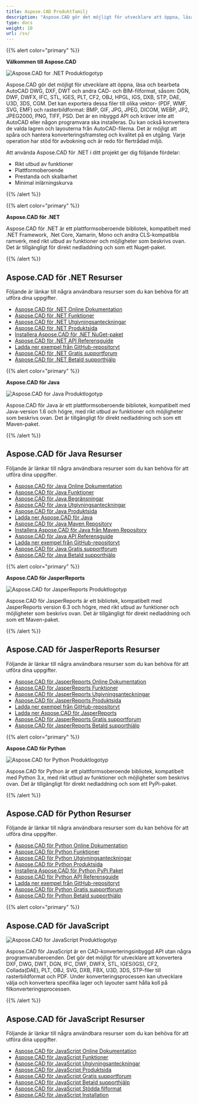 ```yaml
---
title: Aspose.CAD Produktfamilj
description: "Aspose.CAD gör det möjligt för utvecklare att öppna, läsa och bearbeta AutoCAD DWG, DXF, DWT och andra CAD- och BIM-filformat, såsom: DGN, DWF, DWFX, IFC, STL, IGES, PLT, CF2, OBJ, HPGL, IGS, DXB, STP, DAE, U3D, 3DS, CGM"
type: docs
weight: 10
url: /sv/
---
```


{{% alert color="primary" %}}

**Välkommen till Aspose.CAD**

![Aspose.CAD for .NET Produktlogotyp](/_assets/home_1.png)

Aspose.CAD gör det möjligt för utvecklare att öppna, läsa och bearbeta AutoCAD DWG, DXF, DWT och andra CAD- och BIM-filformat, såsom: DGN, DWF, DWFX, IFC, STL, IGES, PLT, CF2, OBJ, HPGL, IGS, DXB, STP, DAE, U3D, 3DS, CGM. Det kan exportera dessa filer till olika vektor- (PDF, WMF, SVG, EMF) och rasterbildformat: BMP, GIF, JPG, JPEG, DICOM, WEBP, JP2, JPEG2000, PNG, TIFF, PSD. Det är en inbyggd API och kräver inte att AutoCAD eller någon programvara ska installeras. Du kan också konvertera de valda lagren och layouterna från AutoCAD-filerna.
Det är möjligt att spåra och hantera konverteringsframsteg och kvalitet på en utgång. Varje operation har stöd för avbokning och är redo för flertrådad miljö.

Att använda Aspose.CAD för .NET i ditt projekt ger dig följande fördelar:

- Rikt utbud av funktioner
- Plattformoberoende
- Prestanda och skalbarhet
- Minimal inlärningskurva

{{% /alert %}}

{{% alert color="primary" %}}

**Aspose.CAD för .NET**

Aspose.CAD för .NET är ett plattformsoberoende bibliotek, kompatibelt med .NET Framework, .Net Core, Xamarin, Mono och andra CLS-kompatibla ramverk, med rikt utbud av funktioner och möjligheter som beskrivs ovan. Det är tillgängligt för direkt nedladdning och som ett Nuget-paket.

{{% /alert %}}

## **Aspose.CAD för .NET Resurser**

Följande är länkar till några användbara resurser som du kan behöva för att utföra dina uppgifter.

- [Aspose.CAD för .NET Online Dokumentation](/sv/cad/net/)
- [Aspose.CAD för .NET Funktioner](/sv/cad/net/product-overview/#advanced-api-features)
- [Aspose.CAD för .NET Utgivningsanteckningar](https://releases.aspose.com/cad/net/release-notes/)
- [Aspose.CAD för .NET Produktsida](https://products.aspose.com/cad/net/)
- [Installera Aspose.CAD för .NET NuGet-paket](https://www.nuget.org/packages/Aspose.CAD/)
- [Aspose.CAD för .NET API Referensguide](https://reference.aspose.com/cad/net)
- [Ladda ner exempel från GitHub-repositoryt](https://github.com/aspose-cad/Aspose.CAD-for-.NET)
- [Aspose.CAD för .NET Gratis supportforum](https://forum.aspose.com/c/cad/19)
- [Aspose.CAD för .NET Betald supporthjälp](https://helpdesk.aspose.com/)

{{% alert color="primary" %}}

**Aspose.CAD för Java**

![Aspose.CAD for Java Produktlogotyp](/_assets/home_2.png)

Aspose.CAD för Java är ett plattformsoberoende bibliotek, kompatibelt med Java-version 1.6 och högre, med rikt utbud av funktioner och möjligheter som beskrivs ovan. Det är tillgängligt för direkt nedladdning och som ett Maven-paket.

{{% /alert %}}

## **Aspose.CAD för Java Resurser**

Följande är länkar till några användbara resurser som du kan behöva för att utföra dina uppgifter.

- [Aspose.CAD för Java Online Dokumentation](/sv/cad/java/)
- [Aspose.CAD för Java Funktioner](/sv/cad/java/product-overview/#advanced-api-features)
- [Aspose.CAD för Java Begränsningar](/sv/cad/java/product-overview/#not-yet-supported)
- [Aspose.CAD för Java Utgivningsanteckningar](https://releases.aspose.com/cad/java/release-notes/)
- [Aspose.CAD för Java Produktsida](https://products.aspose.com/cad/java/)
- [Ladda ner Aspose.CAD för Java](https://releases.aspose.com/cad/java/)
- [Aspose.CAD för Java Maven Repository](https://releases.aspose.com/java/repo/com/aspose/aspose-cad/)
- [Installera Aspose.CAD för Java från Maven Repository](/sv/cad/java/installation/)
- [Aspose.CAD för Java API Referensguide](https://reference.aspose.com/cad/java)
- [Ladda ner exempel från GitHub-repositoryt](https://github.com/aspose-cad/Aspose.CAD-for-Java)
- [Aspose.CAD för Java Gratis supportforum](https://forum.aspose.com/c/cad/19)
- [Aspose.CAD för Java Betald supporthjälp](https://helpdesk.aspose.com/)

{{% alert color="primary" %}}

**Aspose.CAD för JasperReports**

![Aspose.CAD for JasperReports Produktlogotyp](/_assets/home_3.png)

Aspose.CAD för JasperReports är ett bibliotek, kompatibelt med JasperReports version 6.3 och högre, med rikt utbud av funktioner och möjligheter som beskrivs ovan. Det är tillgängligt för direkt nedladdning och som ett Maven-paket.

{{% /alert %}}

## **Aspose.CAD för JasperReports Resurser**

Följande är länkar till några användbara resurser som du kan behöva för att utföra dina uppgifter.

- [Aspose.CAD för JasperReports Online Dokumentation](/sv/cad/jasperreports/)
- [Aspose.CAD för JasperReports Funktioner](/sv/cad/jasperreports/features-overview/)
- [Aspose.CAD för JasperReports Utgivningsanteckningar](https://releases.aspose.com/cad/jasperreports/release-notes/)
- [Aspose.CAD för JasperReports Produktsida](https://products.aspose.com/cad/jasperreports/)
- [Ladda ner exempel från GitHub-repositoryt](https://github.com/aspose-cad/Aspose.CAD-for-JasperReports)
- [Ladda ner Aspose.CAD för JasperReports](https://downloads.aspose.com/cad/jasperreports)
- [Aspose.CAD för JasperReports Gratis supportforum](https://forum.aspose.com/c/cad/19)
- [Aspose.CAD för JasperReports Betald supporthjälp](https://helpdesk.aspose.com/)

{{% alert color="primary" %}}

**Aspose.CAD för Python**

![Aspose.CAD for Python Produktlogotyp](/_assets/home_4.png)

Aspose.CAD för Python är ett plattformsoberoende bibliotek, kompatibelt med Python 3.x, med rikt utbud av funktioner och möjligheter som beskrivs ovan. Det är tillgängligt för direkt nedladdning och som ett PyPi-paket.

{{% /alert %}}

## **Aspose.CAD för Python Resurser**

Följande är länkar till några användbara resurser som du kan behöva för att utföra dina uppgifter.

- [Aspose.CAD för Python Online Dokumentation](/sv/cad/python-net/)
- [Aspose.CAD för Python Funktioner](/sv/cad/python-net/product-overview/#advanced-api-features)
- [Aspose.CAD för Python Utgivningsanteckningar](https://releases.aspose.com/cad/python-net/release-notes/)
- [Aspose.CAD för Python Produktsida](https://products.aspose.com/cad/python-net/)
- [Installera Aspose.CAD för Python PyPi Paket](https://pypi.org/project/aspose-cad/)
- [Aspose.CAD för Python API Referensguide](https://reference.aspose.com/cad/python-net)
- [Ladda ner exempel från GitHub-repositoryt](https://github.com/aspose-cad/Aspose.CAD-for-Python)
- [Aspose.CAD för Python Gratis supportforum](https://forum.aspose.com/c/cad/19)
- [Aspose.CAD för Python Betald supporthjälp](https://helpdesk.aspose.com/)

{{% alert color="primary" %}}

## **Aspose.CAD för JavaScript**

![Aspose.CAD for JavaScript Produktlogotyp](/_assets/home_5.png)

Aspose.CAD för JavaScript är en CAD-konverteringsinbyggd API utan några programvaruberoenden. Det gör det möjligt för utvecklare att konvertera DXF, DWG, DWT, DGN, IFC, DWF, DWFX, STL, IGES(IGS), CF2, Collada(DAE), PLT, OBJ, SVG, DXB, FBX, U3D, 3DS, STP-filer till rasterbildformat och PDF.
Under konverteringsprocessen kan utvecklare välja och konvertera specifika lager och layouter samt hålla koll på filkonverteringsprocessen.

{{% /alert %}}

## **Aspose.CAD för JavaScript Resurser**

Följande är länkar till några användbara resurser som du kan behöva för att utföra dina uppgifter.

- [Aspose.CAD för JavaScript Online Dokumentation](/sv/cad/javascript-net/)
- [Aspose.CAD för JavaScript Funktioner](/sv/cad/javascript-net/features/)
- [Aspose.CAD för JavaScript Utgivningsanteckningar](https://releases.aspose.com/cad/javascript-net/release-notes/)
- [Aspose.CAD för JavaScript Produktsida](https://products.aspose.com/cad/javascript-net/)
- [Aspose.CAD för JavaScript Gratis supportforum](https://forum.aspose.com/c/cad/19)
- [Aspose.CAD för JavaScript Betald supporthjälp](https://helpdesk.aspose.com/)
- [Aspose.CAD för JavaScript Stödda filformat](/sv/cad/javascript-net/supported-file-formats/)
- [Aspose.CAD för JavaScript Installation](/sv/cad/javascript-net/installation/)

